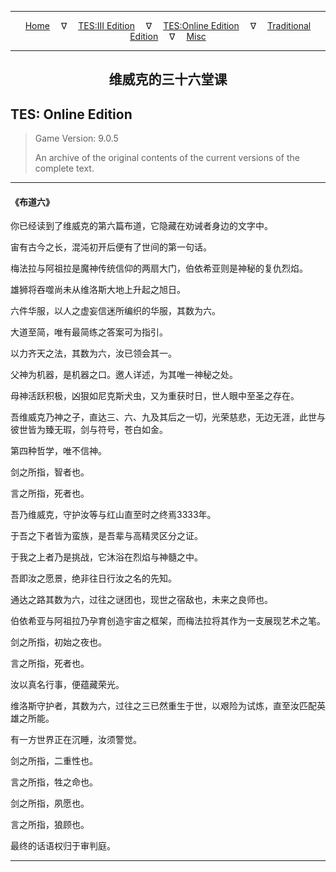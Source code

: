 
---

<!-- Jekyll Page Links -->

<center>
<a href="../../../../index.html">Home</a>
&emsp;&nabla;&emsp;
<a href="../../../index-tes3.html">TES:III Edition</a>
&emsp;&nabla;&emsp;
<a href="../../../index-teso.html">TES:Online Edition</a>
&emsp;&nabla;&emsp;
<a href="../../../index-traditional.html">Traditional Edition</a>
&emsp;&nabla;&emsp;
<a href="../../../index-misc.html">Misc</a>
</center>

<!-- Markdown Body Below: -->

---

<center>
<h2><span style="font-family:Georgia">维威克的三十六堂课</span></h2>
</center>

## TES: Online Edition

> Game Version: 9.0.5
>
> An archive of the original contents of the current versions of the complete text.

---

#### 《布道六》

你已经读到了维威克的第六篇布道，它隐藏在劝诫者身边的文字中。

宙有古今之长，混沌初开后便有了世间的第一句话。

梅法拉与阿祖拉是魔神传统信仰的两扇大门，伯依希亚则是神秘的复仇烈焰。

雄狮将吞噬尚未从维洛斯大地上升起之旭日。

六件华服，以人之虚妄信迷所编织的华服，其数为六。

大道至简，唯有最简练之答案可为指引。

以力齐天之法，其数为六，汝已领会其一。

父神为机器，是机器之口。邀人详述，为其唯一神秘之处。

母神活跃积极，凶狠如尼克斯犬虫，又为重获时日，世人眼中至圣之存在。

吾维威克乃神之子，直达三、六、九及其后之一切，光荣慈悲，无边无涯，此世与彼世皆为臻无瑕，剑与符号，苍白如金。

第四种哲学，唯不信神。

剑之所指，智者也。

言之所指，死者也。

吾乃维威克，守护汝等与红山直至时之终焉3333年。

于吾之下者皆为蛮族，是吾辈与高精灵区分之证。

于我之上者乃是挑战，它沐浴在烈焰与神髓之中。

吾即汝之愿景，绝非往日行汝之名的先知。

通达之路其数为六，过往之谜团也，现世之宿敌也，未来之良师也。

伯依希亚与阿祖拉乃孕育创造宇宙之框架，而梅法拉将其作为一支展现艺术之笔。

剑之所指，初始之夜也。

言之所指，死者也。

汝以真名行事，便蕴藏荣光。

维洛斯守护者，其数为六，过往之三已然重生于世，以艰险为试炼，直至汝匹配英雄之所能。

有一方世界正在沉睡，汝须警觉。

剑之所指，二重性也。

言之所指，牲之命也。

剑之所指，夙愿也。

言之所指，狼顾也。

最终的话语权归于审判庭。

---
